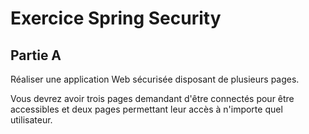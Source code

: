 # Exercice Spring Security

## Partie A

Réaliser une application Web sécurisée disposant de plusieurs pages.

Vous devrez avoir trois pages demandant d'être connectés pour être accessibles et deux pages permettant leur accès à n'importe quel utilisateur.